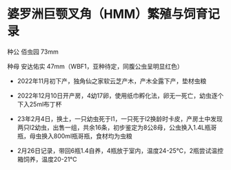 # 婆罗洲巨颚叉角（HMM）繁殖与饲育记录


 
种公 佰虫园 73mm 

种母 安达佑实 47mm（WBF1，亚种待定，同腹公虫呈明显红色）


+ 2022年11月初下产，独角仙之家软云芝产木，产木全露下产，垫材虫粮
+ 2022年12月10日开产房，4幼17卵，使用纸巾孵化法，卵无一死亡，幼虫逐个下入25ml布丁杯

+ 23年2月4日，换土，一只幼虫死于l1，一只死于l2换龄时卡皮，产房土中发现两只l2幼虫，出售一组，共余16条，初步鉴定为8公8母，公虫换入1.4L瓶哥瓶，母虫换入800ml瓶哥瓶，食材均为虫粮
+ 2月26日记录，带回6瓶1.4自养，4瓶放于室内，温度24-25℃，2瓶尝试温控箱饲养，温度20-21℃
